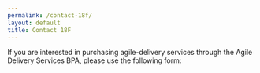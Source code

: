 ```yaml
---
permalink: /contact-18f/
layout: default
title: Contact 18F
---
```


If you are interested in purchasing agile-delivery services through the Agile Delivery Services BPA, please use the following form: